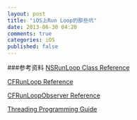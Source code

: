 ```yaml
---
layout: post
title: "iOS上Run Loop的那些坑"
date: 2013-06-30 04:20
comments: true
categories: iOS
published: false
---
```







###参考资料
[NSRunLoop Class Reference](https://developer.apple.com/library/mac/#documentation/Cocoa/Reference/Foundation/Classes/NSRunLoop_Class/Reference/Reference.html)

[CFRunLoop Reference](https://developer.apple.com/library/mac/#documentation/CoreFoundation/Reference/CFRunLoopRef/Reference/reference.html)

[CFRunLoopObserver Reference](http://developer.apple.com/library/mac/#documentation/CoreFoundation/Reference/CFRunLoopObserverRef/Reference/reference.html)

[Threading Programming Guide](https://developer.apple.com/library/mac/#documentation/Cocoa/Conceptual/Multithreading/CreatingThreads/CreatingThreads.html)
